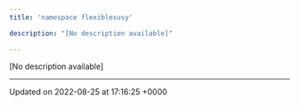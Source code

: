 ```yaml
---
title: 'namespace flexiblesusy'

description: "[No description available]"

---
```







[No description available]






-------------------------------

Updated on 2022-08-25 at 17:16:25 +0000